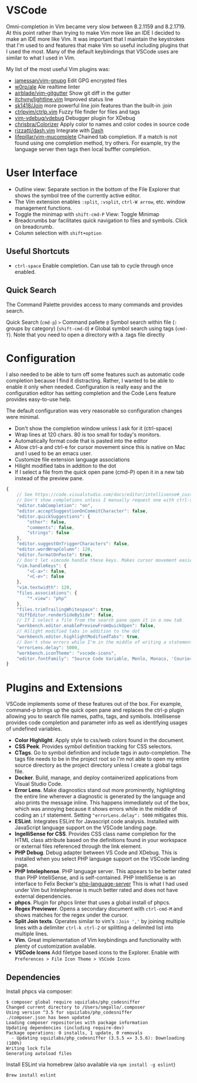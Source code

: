# VSCode

Omni-completion in Vim became very slow between 8.2.1159 and 8.2.1719. At this point rather than
trying to make Vim more like an IDE I decided to make an IDE more like Vim. It was important that I
maintain the keystrokes that I'm used to and features that make Vim so useful including plugins that
I used the most. Many of the default keybindings that VSCode uses are similar to what I used in Vim.

My list of the most useful Vim plugins was:
- [jamessan/vim-gnupg](https://www.github.com/jamessan/vim-gnupg) Edit GPG encrypted files
- [w0rp/ale](https://www.github.com/w0rp/ale) Ale realtime linter
- [airblade/vim-gitgutter](https://www.github.com/airblade/vim-gitgutter) Show git diff in the gutter
- [itchyny/lightline.vim](https://www.github.com/itchyny/lightline.vim) Improved status line
- [sk1418/Join](https://www.github.com/sk1418/Join) more powerful line join features than the built-in :join
- [ctrlpvim/ctrlp.vim](https://www.github.com/ctrlpvim/ctrlp.vim) Fuzzy file finder for files and
  tags
- [vim-vdebug/vdebug](https://www.github.com/vim-vdebug/vdebug) Debugger plugin for XDebug
- [chrisbra/Colorizer](https://www.github.com/chrisbra/Colorizer) Apply color to names and color codes in source code
- [rizzatti/dash.vim](https://www.github.com/rizzatti/dash.vim) Integrate with [Dash](https://kapeli.com/dash)
- [lifepillar/vim-mucomplete](https://www.github.com/lifepillar/vim-mucomplete) Chained tab
  completion. If a match is not found using one completion method, try others.  For example, try the
  language server then tags then local bufffer completion.

# User Interface

- Outline view: Separate section in the bottom of the File Explorer that shows the symbol tree of
  the currently active editor.
- The Vim extension enables `:split`, `:vsplit`, `ctrl-W arrow`, etc. window management functions.
- Toggle the minimap with `shift-cmd-P` View: Toggle Minimap
- Breadcrumbs bar facilitates quick navigation to files and symbols. Click on breadcrumb.
- Column selection with `shift+option`

## Useful Shortcuts

- `ctrl-space` Enable completion. Can use tab to cycle through once enabled.

## Quick Search

The Command Palette provides access to many commands and provides search.

Quick Search (`cmd-p`)
`>` Command pallete
`@` Symbol search within file (`:` groups by category) (`shift-cmd-O`)
`#` Global symbol search using tags (`cmd-T`). Note that you need to open a directory with a .tags file directly

# Configuration

I also needed to be able to turn off some features such as automatic code completion because I find
it distracting. Rather, I wanted to be able to enable it only when needed. Configuration is really
easy and the configuration editor has setting completion and the Code Lens feature provides
easy-to-use help.

The default configuration was very reasonable so configuration changes were minimal.
- Don't show the completion window unless I ask for it (ctrl-space)
- Wrap lines at 120 chars. 80 is too small for today's monitors.
- Automatically format code that is pasted into the editor
- Allow ctrl-a and ctrl-e for cursor movement since this is native on Mac and I used to be an emacs
  user.
- Customize file extension language associations
- Hilight modified tabs in addition to the dot
- If I select a file from the quick open pane (cmd-P) open it in a new tab instead of the preview
  pane.

```javascript
{
    // See https://code.visualstudio.com/docs/editor/intellisense#_customizing-intellisense
    // Don't show completions unless I manually request one with ctrl-space
    "editor.tabCompletion": "on",
    "editor.acceptSuggestionOnCommitCharacter": false,
    "editor.quickSuggestions": {
        "other": false,
        "comments": false,
        "strings": false
    },
    "editor.suggestOnTriggerCharacters": false,
    "editor.wordWrapColumn": 120,
    "editor.formatOnPaste": true,
    // Don't let vimcode handle these keys. Makes cursor movement easier on OSX.
    "vim.handleKeys": {
        "<C-a>": false,
        "<C-e>": false
    },
    "vim.textwidth": 120,
    "files.associations": {
        "*.view": "php"
    },
    "files.trimTrailingWhitespace": true,
    "diffEditor.renderSideBySide": false,
    // If I select a file from the search pane open it in a new tab
    "workbench.editor.enablePreviewFromQuickOpen": false,
    // Hilight modified tabs in addition to the dot
    "workbench.editor.highlightModifiedTabs": true,
    // Don't show errors while I'm in the middle of writing a statement
    "errorLens.delay": 5000,
    "workbench.iconTheme": "vscode-icons",
    "editor.fontFamily": "Source Code Variable, Menlo, Monaco, 'Courier New', monospace"
}
```

# Plugins and Extensions

VSCode implements some of these features out of the box. For example, command-p brings up the quick
open pane and replaces the ctrl-p plugin allowing you to search file names, paths, tags, and symbols.
Intellisense provides code completion and parameter info as well as identifying usages of undefined
variables.

- **Color Highlight**. Apply style to css/web colors found in the document.
- **CSS Peek**. Provides symbol definition tracking for CSS selectors.
- **CTags**. Go to symbol definition and include tags in auto-completion. The tags file needs to be
  in the project root so I'm not able to open my entire source directory as the project directory
  unless I create a global tags file.
- **Docker**. Build, manage, and deploy containerized applications from Visual Studio Code.
- **Error Lens**. Make diagnostics stand out more prominently, highlighting the entire line wherever a
  diagnostic is generated by the language and also prints the message inline. This happens
  immediately out of the box, which was annoying because it shows errors while in the middle of
  coding an `if` statement. Setting `"errorLens.delay": 5000` mitigates this.
- **ESLint**. Integrates ESLint for Javascript code analysis. Installed with JavaScript language
  support on the VSCode landing page.
- **IngelliSense for CSS**. Provides CSS class name completion for the HTML class attribute based on
  the definitions found in your workspace or external files referenced through the link element.
- **PHP Debug**. Debug adapter between VS Code and XDebug. This is installed when you select PHP
  language support on the VSCode landing page.
- **PHP Intelephense**. PHP language server. This appears to be better rated than PHP IntelliSense,
  and is self-contained. PHP IntelliSense is an interface to Felix Becker's
  [php-language-server](https://github.com/felixfbecker/php-language-server) This is what I had used
  under Vim but Intelephense is much better rated and does not have external dependencies.
- **phpcs**. Plugin for phpcs linter that uses a global install of phpcs.
- **Regex Previewer**. Opens a secondary document with `ctrl-cmd-M` and shows matches for the regex under the cursor.
- **Split Join texts**. Operates similar to vim's `:Join ','` by joining multiple lines with a
  delimiter `ctrl-k ctrl-2` or splitting a delimited list into multiple lines.
- **Vim**. Great implementation of Vim keybindings and functionality with plenty of customization
  available.
- **VSCode Icons** Add filetype based icons to the Explorer. Enable with `Preferences > File Icon Theme > VSCode Icons`

## Dependencies

Install phpcs via composer:

```
$ composer global require squizlabs/php_codesniffer
Changed current directory to /Users/smgallo/.composer
Using version ^3.5 for squizlabs/php_codesniffer
./composer.json has been updated
Loading composer repositories with package information
Updating dependencies (including require-dev)
Package operations: 0 installs, 1 update, 0 removals
  - Updating squizlabs/php_codesniffer (3.5.5 => 3.5.6): Downloading (100%)
Writing lock file
Generating autoload files
```

Install ESLint via homebrew (also available via `npm install -g eslint`)

```
Brew install eslint
```
